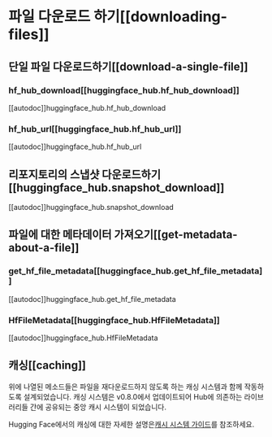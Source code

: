 <!--⚠️ Note that this file is in Markdown but contain specific syntax for our doc-builder (similar to MDX) that may not be
rendered properly in your Markdown viewer.
-->

# 파일 다운로드 하기[[downloading-files]]

## 단일 파일 다운로드하기[[download-a-single-file]]

### hf_hub_download[[huggingface_hub.hf_hub_download]]

[[autodoc]]huggingface_hub.hf_hub_download

### hf_hub_url[[huggingface_hub.hf_hub_url]]

[[autodoc]]huggingface_hub.hf_hub_url

## 리포지토리의 스냅샷 다운로드하기[[huggingface_hub.snapshot_download]]

[[autodoc]]huggingface_hub.snapshot_download

## 파일에 대한 메타데이터 가져오기[[get-metadata-about-a-file]]

### get_hf_file_metadata[[huggingface_hub.get_hf_file_metadata]]

[[autodoc]]huggingface_hub.get_hf_file_metadata

### HfFileMetadata[[huggingface_hub.HfFileMetadata]]

[[autodoc]]huggingface_hub.HfFileMetadata

## 캐싱[[caching]]

위에 나열된 메소드들은 파일을 재다운로드하지 않도록 하는 캐싱 시스템과 함께 작동하도록 설계되었습니다. 캐싱 시스템은 v0.8.0에서 업데이트되어 Hub에 의존하는 라이브러리들 간에 공유되는 중앙 캐시 시스템이 되었습니다.

Hugging Face에서의 캐싱에 대한 자세한 설명은[캐시 시스템 가이드](../guides/manage-cache)를 참조하세요.
